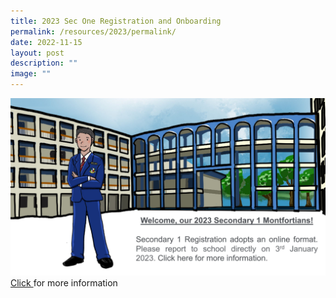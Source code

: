 ```yaml
---
title: 2023 Sec One Registration and Onboarding
permalink: /resources/2023/permalink/
date: 2022-11-15
layout: post
description: ""
image: ""
---
```

![](/images/registration.jpg)[Click ](students/Sec-1-Onboarding/sec-1-onboarding/)for more information